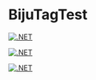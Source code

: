 # BijuTagTest

[![.NET](https://github.com/BijuK/BijuTagTest/actions/workflows/dotnet.yml/badge.svg?branch=main)](https://github.com/BijuK/BijuTagTest/actions/workflows/dotnet.yml)

[![.NET](https://github.com/BijuK/BijuTagTest/actions/workflows/dotnet.yml/badge.svg?event=push)](https://github.com/BijuK/BijuTagTest/actions/workflows/dotnet.yml)

[![.NET](https://github.com/BijuK/BijuTagTest/actions/workflows/dotnet.yml/badge.svg?event=pull_request)](https://github.com/BijuK/BijuTagTest/actions/workflows/dotnet.yml)
